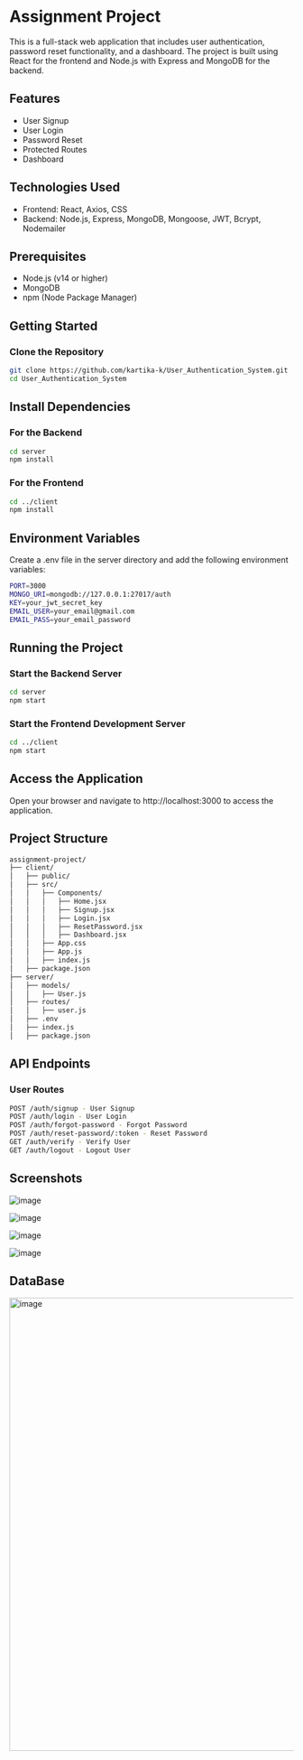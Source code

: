 # Assignment Project

This is a full-stack web application that includes user authentication, password reset functionality, and a dashboard. The project is built using React for the frontend and Node.js with Express and MongoDB for the backend.

## Features

- User Signup
- User Login
- Password Reset
- Protected Routes
- Dashboard

## Technologies Used

- Frontend: React, Axios, CSS
- Backend: Node.js, Express, MongoDB, Mongoose, JWT, Bcrypt, Nodemailer

## Prerequisites

- Node.js (v14 or higher)
- MongoDB
- npm (Node Package Manager)

## Getting Started

### Clone the Repository

```bash
git clone https://github.com/kartika-k/User_Authentication_System.git
cd User_Authentication_System
```
## Install Dependencies

### For the Backend

```bash
cd server
npm install
```

### For the Frontend

```bash
cd ../client
npm install
```

## Environment Variables
Create a .env file in the server directory and add the following environment variables:

```bash
PORT=3000
MONGO_URI=mongodb://127.0.0.1:27017/auth
KEY=your_jwt_secret_key
EMAIL_USER=your_email@gmail.com
EMAIL_PASS=your_email_password
```

## Running the Project
### Start the Backend Server
```bash
cd server
npm start
```

### Start the Frontend Development Server
```bash
cd ../client
npm start
```

## Access the Application
Open your browser and navigate to http://localhost:3000 to access the application.

## Project Structure
```bash
assignment-project/
├── client/
│   ├── public/
│   ├── src/
│   │   ├── Components/
│   │   │   ├── Home.jsx
│   │   │   ├── Signup.jsx
│   │   │   ├── Login.jsx
│   │   │   ├── ResetPassword.jsx
│   │   │   ├── Dashboard.jsx
│   │   ├── App.css
│   │   ├── App.js
│   │   ├── index.js
│   ├── package.json
├── server/
│   ├── models/
│   │   ├── User.js
│   ├── routes/
│   │   ├── user.js
│   ├── .env
│   ├── index.js
│   ├── package.json
```

## API Endpoints
### User Routes
```bash
POST /auth/signup - User Signup
POST /auth/login - User Login
POST /auth/forgot-password - Forgot Password
POST /auth/reset-password/:token - Reset Password
GET /auth/verify - Verify User
GET /auth/logout - Logout User
```
## Screenshots

![image](https://github.com/user-attachments/assets/af6cae30-f0e6-40df-85bd-efab6b261dec)

![image](https://github.com/user-attachments/assets/cf5cd56d-d091-40ee-9171-2126f124a3be)

![image](https://github.com/user-attachments/assets/757ab717-5a75-4840-8c6f-72d71e670d53)

![image](https://github.com/user-attachments/assets/0ad313c9-b0ac-4520-8afc-aa4e4509b596)

## DataBase

<img width="803" alt="image" src="https://github.com/user-attachments/assets/b76b80b2-8b34-4881-a6bd-5ced8c0538cf" />

